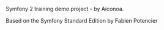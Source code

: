 Symfony 2 training demo project - by Aiconoa.

Based on the Symfony Standard Edition by Fabien Potencier